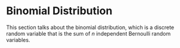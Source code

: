 # Binomial Distribution

This section talks about the binomial distribution, which is a discrete random variable that is the sum of $n$ independent Bernoulli random variables.